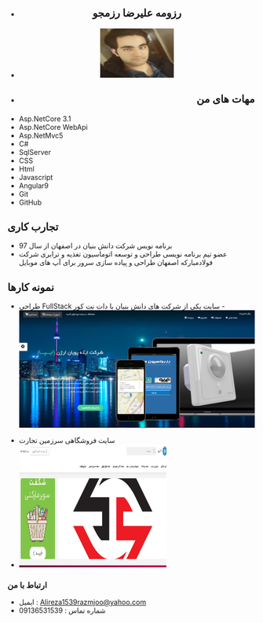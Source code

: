 
- <div style="text-align:center"><h2 dir="rtl" style="font-family:B Yekan">رزومه علیرضا رزمجو</h2></div>
- <div style="text-align:center"><img src="WhatsApp%20Image%202020-08-07%20at%2010.31.33%20PM.jpeg" alt="Girl in a jacket" width="150" height="100"></div>
- <div style="text-align:right"><h2 dir="rtl" style="font-family:B Yekan">مهات های من</h2></div>
- Asp.NetCore 3.1
- Asp.NetCore WebApi
- Asp.NetMvc5
- C# 
- SqlServer
- CSS
- Html
- Javascript
- Angular9
- Git
- GitHub

## تجارب کاری
-   برنامه نویس شرکت دانش بنیان در اصفهان از سال 97
-   عضو تیم برنامه نویسی طراحی و توسعه اتوماسیون تغذیه و ترابری شرکت فولادمبارکه اصفهان
طراحی و پیاده سازی سرور برای آپ های موبایل

## نمونه کارها
+ طراحی FullStack  سایت یکی از شرکت های دانش بنیان با دات نت کور
-![Image](6.png)

- سایت فروشگاهی سرزمین تجارت
- <img src="7.png" alt="Girl in a jacket" style="width:300px;height:250px">

### ارتباط با من
-  ایمیل : Alireza1539razmjoo@yahoo.com
-  شماره تماس : 09136531539

